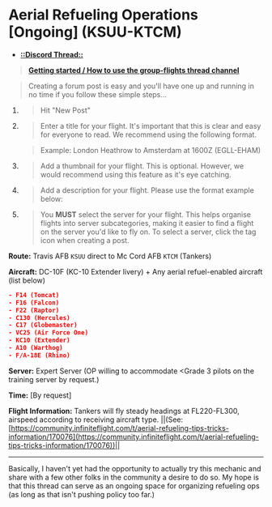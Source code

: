 # Aerial Refueling Operations [Ongoing] (KSUU-KTCM)

- [**::Discord Thread::**](https://discord.com/channels/914868776758038528/1066074001526509639)

> [**Getting started / How to use the group-flights thread channel**](https://discord.com/channels/914868776758038528/1010533685533102120)

> Creating a forum post is easy and you'll have one up and running in no time if you follow these simple steps...

1. > Hit "New Post"
2. > Enter a title for your flight. It's important that this is clear and easy for everyone to read. We recommend using the following format.

   > Example: London Heathrow to Amsterdam at 1600Z (EGLL-EHAM)

3. > Add a thumbnail for your flight. This is optional. However, we would recommend using this feature as it's eye catching.
4. > Add a description for your flight. Please use the format example below:
5. > You **MUST** select the server for your flight. This helps organise flights into server subcategories, making it easier to find a flight on the server you'd like to fly on. To select a server, click the tag icon when creating a post.

**Route:** Travis AFB `KSUU` direct to Mc Cord AFB `KTCM`  (Tankers)

**Aircraft:** DC-10F (KC-10 Extender livery) + Any aerial refuel-enabled aircraft (list below)

```json
- F14 (Tomcat)
- F16 (Falcon)
- F22 (Raptor)
- C130 (Hercules)
- C17 (Globemaster)
- VC25 (Air Force One)
- KC10 (Extender)
- A10 (Warthog)
- F/A-18E (Rhino)
```

**Server:** Expert Server (OP willing to accommodate <Grade 3 pilots on the training server by request.)

**Time:** [By request]

**Flight Information:** Tankers will fly steady headings at FL220-FL300, airspeed according to receiving aircraft type. ||(See: [https://community.infiniteflight.com/t/aerial-refueling-tips-tricks-information/170076](https://community.infiniteflight.com/t/aerial-refueling-tips-tricks-information/170076))||

---

Basically, I haven't yet had the opportunity to actually try this mechanic and share with a few other folks in the community a desire to do so. My hope is that this thread can serve as an ongoing space for organizing refueling ops (as long as that isn't pushing policy too far.)

